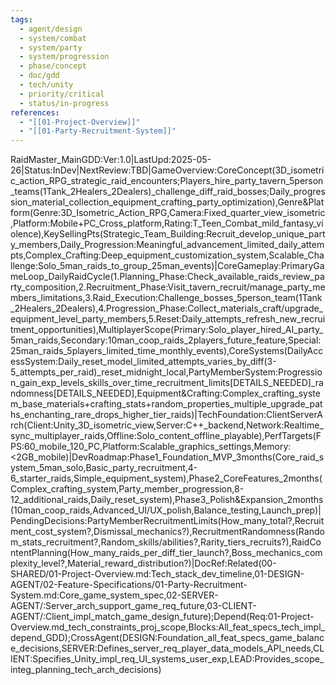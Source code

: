 ```yaml
---
tags:
  - agent/design
  - system/combat
  - system/party
  - system/progression
  - phase/concept
  - doc/gdd
  - tech/unity
  - priority/critical
  - status/in-progress
references:
  - "[[01-Project-Overview]]"
  - "[[01-Party-Recruitment-System]]"
---
```


RaidMaster_MainGDD:Ver:1.0|LastUpd:2025-05-26|Status:InDev|NextReview:TBD|GameOverview:CoreConcept(3D_isometric_action_RPG_strategic_raid_encounters;Players_hire_party_tavern_5person_teams(1Tank_2Healers_2Dealers)_challenge_diff_raid_bosses;Daily_progression_material_collection_equipment_crafting_party_optimization),Genre&Platform(Genre:3D_Isometric_Action_RPG,Camera:Fixed_quarter_view_isometric,Platform:Mobile+PC_Cross_platform,Rating:T_Teen_Combat_mild_fantasy_violence),KeySellingPts(Strategic_Team_Building:Recruit_develop_unique_party_members,Daily_Progression:Meaningful_advancement_limited_daily_attempts,Complex_Crafting:Deep_equipment_customization_system,Scalable_Challenge:Solo_5man_raids_to_group_25man_events)|CoreGameplay:PrimaryGameLoop_DailyRaidCycle(1.Planning_Phase:Check_available_raids_review_party_composition,2.Recruitment_Phase:Visit_tavern_recruit/manage_party_members_limitations,3.Raid_Execution:Challenge_bosses_5person_team(1Tank_2Healers_2Dealers),4.Progression_Phase:Collect_materials_craft/upgrade_equipment_level_party_members,5.Reset:Daily_attempts_refresh_new_recruitment_opportunities),MultiplayerScope(Primary:Solo_player_hired_AI_party_5man_raids,Secondary:10man_coop_raids_2players_future_feature,Special:25man_raids_5players_limited_time_monthly_events),CoreSystems(DailyAccessSystem:Daily_reset_model_limited_attempts_varies_by_diff(3-5_attempts_per_raid)_reset_midnight_local,PartyMemberSystem:Progression_gain_exp_levels_skills_over_time_recruitment_limits[DETAILS_NEEDED]_randomness[DETAILS_NEEDED],Equipment&Crafting:Complex_crafting_system_base_materials+crafting_stats+random_properties_multiple_upgrade_paths_enchanting_rare_drops_higher_tier_raids)|TechFoundation:ClientServerArch(Client:Unity_3D_isometric_view,Server:C++_backend,Network:Realtime_sync_multiplayer_raids,Offline:Solo_content_offline_playable),PerfTargets(FPS:60_mobile_120_PC,Platform:Scalable_graphics_settings,Memory:<2GB_mobile)|DevRoadmap:Phase1_Foundation_MVP_3months(Core_raid_system_5man_solo,Basic_party_recruitment,4-6_starter_raids,Simple_equipment_system),Phase2_CoreFeatures_2months(Complex_crafting_system,Party_member_progression,8-12_additional_raids,Daily_reset_system),Phase3_Polish&Expansion_2months(10man_coop_raids,Advanced_UI/UX_polish,Balance_testing,Launch_prep)|PendingDecisions:PartyMemberRecruitmentLimits(How_many_total?,Recruitment_cost_system?,Dismissal_mechanics?),RecruitmentRandomness(Random_stats_recruitment?,Random_skills/abilities?,Rarity_tiers_recruits?),RaidContentPlanning(How_many_raids_per_diff_tier_launch?,Boss_mechanics_complexity_level?,Material_reward_distribution?)|DocRef:Related(00-SHARED/01-Project-Overview.md:Tech_stack_dev_timeline,01-DESIGN-AGENT/02-Feature-Specifications/01-Party-Recruitment-System.md:Core_game_system_spec,02-SERVER-AGENT/:Server_arch_support_game_req_future,03-CLIENT-AGENT/:Client_impl_match_game_design_future);Depend(Req:01-Project-Overview.md_tech_constraints_proj_scope,Blocks:All_feat_specs_tech_impl_depend_GDD);CrossAgent(DESIGN:Foundation_all_feat_specs_game_balance_decisions,SERVER:Defines_server_req_player_data_models_API_needs,CLIENT:Specifies_Unity_impl_req_UI_systems_user_exp,LEAD:Provides_scope_integ_planning_tech_arch_decisions)